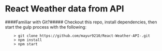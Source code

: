 # React Weather data from API


####Familiar with Git?#####
Checkout this repo, install dependencies, then start the gulp process with the following:

```
	> git clone https://github.com/mayur9210/React-Weather-API-.git
	> npm install
	> npm start
```
